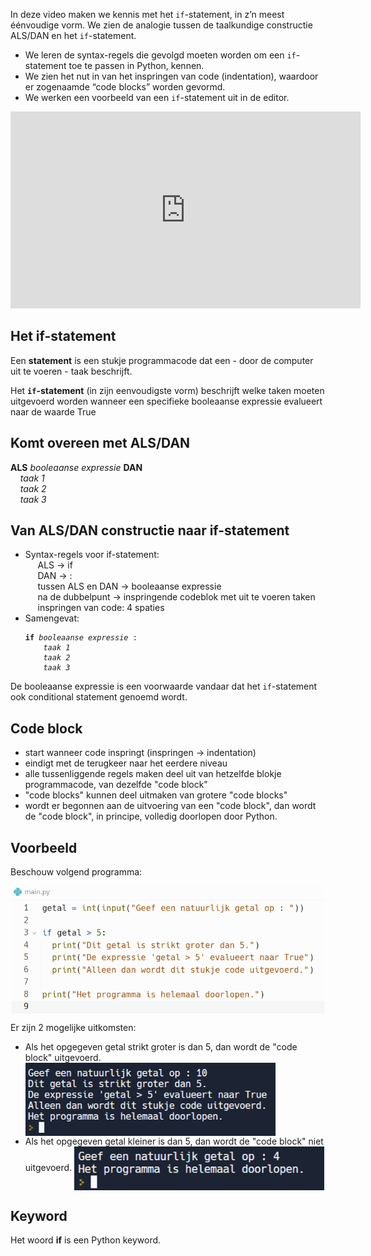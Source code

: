In deze video maken we kennis met het <code>if</code>-statement, in z’n meest éénvoudige vorm. We zien de analogie tussen de taalkundige constructie ALS/DAN en het <code>if</code>-statement.

* We leren de syntax-regels die gevolgd moeten worden om een <code>if</code>-statement toe te passen in Python, kennen.
* We zien het nut in van het inspringen van code (indentation), waardoor er zogenaamde “code blocks” worden gevormd.
* We werken een voorbeeld van een <code>if</code>-statement uit in de editor.

<div align="center">
  <iframe width="560" height="315" src="https://www.youtube.com/embed/ykh3f7f9lFE" title="YouTube video player" frameborder="0" allow="accelerometer; autoplay; clipboard-write; encrypted-media; gyroscope; picture-in-picture; web-share" allowfullscreen></iframe>
</div>

## Het if-statement
<p>Een <b>statement</b> is een stukje programmacode dat een - door de computer uit te voeren - taak beschrijft.</p>
<p>Het <b><code>if</code>-statement</b> (in zijn eenvoudigste vorm) beschrijft welke taken moeten uitgevoerd worden wanneer een specifieke booleaanse expressie evalueert naar de waarde True</p>

## Komt overeen met ALS/DAN
<b>ALS</b> <i>booleaanse expressie</i> <b>DAN</b><br>
&nbsp;&nbsp;&nbsp; <i>taak 1</i> <br>
&nbsp;&nbsp;&nbsp; <i>taak 2</i> <br>
&nbsp;&nbsp;&nbsp; <i>taak 3</i> <br>

## Van ALS/DAN constructie naar if-statement
<ul>
  <li> Syntax-regels voor if-statement: <br>
    &nbsp;&nbsp;&nbsp;&nbsp; ALS → if <br>
    &nbsp;&nbsp;&nbsp;&nbsp; DAN → : <br>
    &nbsp;&nbsp;&nbsp;&nbsp; tussen ALS en DAN → booleaanse expressie <br>
    &nbsp;&nbsp;&nbsp;&nbsp; na de dubbelpunt → inspringende codeblok met uit te voeren taken <br>
    &nbsp;&nbsp;&nbsp;&nbsp; inspringen van code: 4 spaties <br>
  </li>
  <li> Samengevat:
    <pre><code><b>if</b> <i>booleaanse expressie</i> :
    <i>taak 1</i>
    <i>taak 2</i>
    <i>taak 3</i> </code></pre>
  </li>
</ul>

De booleaanse expressie is een voorwaarde vandaar dat het <code>if</code>-statement ook conditional statement genoemd wordt.

## Code block
* start wanneer code inspringt (inspringen → indentation)
* eindigt met de terugkeer naar het eerdere niveau
* alle tussenliggende regels maken deel uit van hetzelfde blokje programmacode, van dezelfde "code block"
* "code blocks" kunnen deel uitmaken van grotere "code blocks"
* wordt er begonnen aan de uitvoering van een "code block", dan wordt de "code block", in principe, volledig doorlopen door Python.

## Voorbeeld
Beschouw volgend programma:

<div align="center">
  <img src="media/simple_if_programma.png" align="center" width="500px" data-caption="Voorbeeldprogramma met IF-statement." />
</div>

Er zijn 2 mogelijke uitkomsten:

<ul>
  <li> Als het opgegeven getal strikt groter is dan 5, dan wordt de "code block" uitgevoerd.
    <img src="media/simple_if_program_result_true.png" align="center" width="400px" data-caption="Voorbeeldprogramma met IF-statement.">
  </li>
  <li> Als het opgegeven getal kleiner is dan 5, dan wordt de "code block" niet uitgevoerd.
    <img src="media/simple_if_program_result_false.png" align="center" width="400px" data-caption="Voorbeeldprogramma met IF-statement.">
  </li>
</ul>

## Keyword
Het woord <b>if</b> is een Python keyword.
